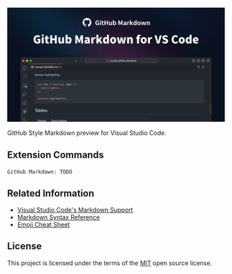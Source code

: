 ![](./resources/banner.png)

GitHub Style Markdown preview for Visual Studio Code.

<!-- ## Feature

### Preview

Perfectly replicates the official preview style.

### Theme

Support official multiple color schemes.

### Enhance

Support official color-model preview effect.

Support official code copy effect.

Support official multi-type blockquote effects.

Support using absolute paths for images. -->

## Extension Commands

`GitHub Markdown: TODO`

## Related Information

- [Visual Studio Code's Markdown Support](http://code.visualstudio.com/docs/languages/markdown)
- [Markdown Syntax Reference](https://docs.github.com/en/get-started/writing-on-github/getting-started-with-writing-and-formatting-on-github/basic-writing-and-formatting-syntax)
- [Emoji Cheat Sheet](https://github.com/ikatyang/emoji-cheat-sheet/blob/master/README.md)

## License

This project is licensed under the terms of the [MIT](./LICENSE) open source license.
